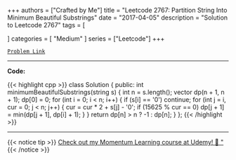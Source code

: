 
+++
authors = ["Crafted by Me"]
title = "Leetcode 2767: Partition String Into Minimum Beautiful Substrings"
date = "2017-04-05"
description = "Solution to Leetcode 2767"
tags = [
    
]
categories = [
    "Medium"
]
series = ["Leetcode"]
+++



[`Problem Link`](https://leetcode.com/problems/partition-string-into-minimum-beautiful-substrings/description/)

---

**Code:**

{{< highlight cpp >}}
class Solution {
public:
        int minimumBeautifulSubstrings(string s) {
        int n = s.length();
        vector<int> dp(n + 1, n + 1);
        dp[0] = 0;
        for (int i = 0; i < n; i++) {
            if (s[i] == '0') continue;
            for (int j = i, cur = 0; j < n; j++) {
                cur = cur * 2 + s[j] - '0';
                if (15625 % cur == 0)
                    dp[j + 1] = min(dp[j + 1], dp[i] + 1);
            }
        }
        return dp[n] > n ? -1 : dp[n];
    }
};
{{< /highlight >}}


---


{{< notice tip >}}
[Check out my Momentum Learning course at Udemy! 🚀 "](https://www.udemy.com/course/blind-75-the-data-structures-and-algorithms-essentials/)
{{< /notice >}}

